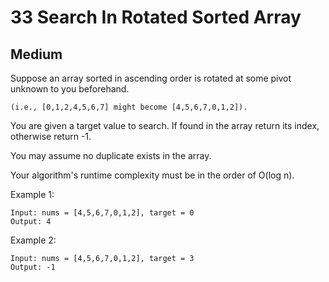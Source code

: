 # 33 Search In Rotated Sorted Array

## Medium

Suppose an array sorted in ascending order is rotated at some pivot unknown to you beforehand.

```
(i.e., [0,1,2,4,5,6,7] might become [4,5,6,7,0,1,2]).
```
You are given a target value to search. If found in the array return its index, otherwise return -1.

You may assume no duplicate exists in the array.

Your algorithm's runtime complexity must be in the order of O(log n).

Example 1:

```
Input: nums = [4,5,6,7,0,1,2], target = 0
Output: 4
```

Example 2:

```
Input: nums = [4,5,6,7,0,1,2], target = 3
Output: -1
```
